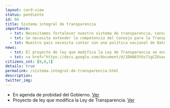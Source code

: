 ```yaml
---
layout: card-view
status: pendiente
id: 04
title: Sistema integral de transparencia
importance:
  - txt: Necesitamos fortalecer nuestro sistema de transparencia, consagrando el derecho de acceso en la Constitución.
  - txt: Se necesita extender la competencia del Consejo para la Transparencia al Poder Legislativo, Judicial y órganos autónomos.
  - txt: Nuestro país necesita contar con una política nacional de Datos Abiertos, para fomentar el acceso a la información pública y su control social.
news:
  - txt: El proyecto de ley que modifica la Ley de Transparencia se encuentra con urgencia simple pendiente de continuar su discusión en la Comisión especial encargada de conocer proyectos relativos a probidad y transparencia.
  - txt: <a href="https://docs.google.com/document/d/1DHA83YUs7igCZUsoAJeaqFIxCfHX1KrRC4fApc5Bci0/edit?usp=sharing" target="_blank">Revisa la minuta </a> de la Fundación sobre el contenido de dicho proyecto.
citizens_cnt: [0,0,1]
details: true
permalink: /sistema-integral-de-transparencia.html
description: 
twitter_img:
---
```


* En agenda de probidad del Gobierno. <a href="http://www.agendadeprobidad.gob.cl/?ver=2276" target="_blank">Ver</a>
* Proyecto de ley que modifica la Ley de Transparencia. <a href="http://camara.cl/pley/pley_detalle.aspx?prmID=8086&prmBL=7686-07" target="_blank">Ver</a>

